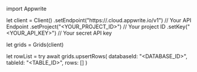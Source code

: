import Appwrite

let client = Client()
    .setEndpoint("https://<REGION>.cloud.appwrite.io/v1") // Your API Endpoint
    .setProject("<YOUR_PROJECT_ID>") // Your project ID
    .setKey("<YOUR_API_KEY>") // Your secret API key

let grids = Grids(client)

let rowList = try await grids.upsertRows(
    databaseId: "<DATABASE_ID>",
    tableId: "<TABLE_ID>",
    rows: []
)

